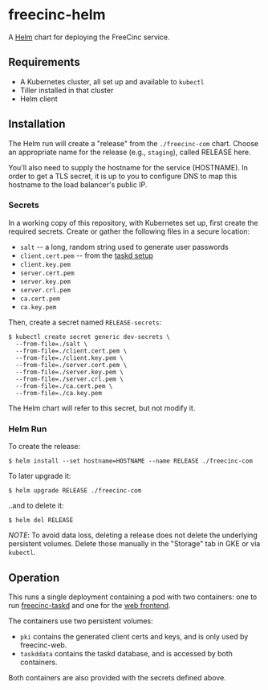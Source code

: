 # freecinc-helm

A [Helm](https://helm.sh/) chart for deploying the FreeCinc service.

## Requirements

* A Kubernetes cluster, all set up and available to `kubectl`
* Tiller installed in that cluster
* Helm client

## Installation

The Helm run will create a "release" from the `./freecinc-com` chart.
Choose an appropriate name for the release (e.g., `staging`), called RELEASE here.

You'll also need to supply the hostname for the service (HOSTNAME).
In order to get a TLS secret, it is up to you to configure DNS to map this hostname to the load balancer's public IP.

### Secrets

In a working copy of this repository, with Kubernetes set up, first create the required secrets.
Create or gather the following files in a secure location:

* `salt` -- a long, random string used to generate user passwords
* `client.cert.pem` -- from the [taskd setup](https://taskwarrior.org/docs/taskserver/configure.html)
* `client.key.pem`
* `server.cert.pem`
* `server.key.pem`
* `server.crl.pem`
* `ca.cert.pem`
* `ca.key.pem`

Then, create a secret named `RELEASE-secrets`:

```shell
$ kubectl create secret generic dev-secrets \
  --from-file=./salt \
  --from-file=./client.cert.pem \
  --from-file=./client.key.pem \
  --from-file=./server.cert.pem \
  --from-file=./server.key.pem \
  --from-file=./server.crl.pem \
  --from-file=./ca.cert.pem \
  --from-file=./ca.key.pem
```

The Helm chart will refer to this secret, but not modify it.

### Helm Run

To create the release:

```shell
$ helm install --set hostname=HOSTNAME --name RELEASE ./freecinc-com
```

To later upgrade it:

```shell
$ helm upgrade RELEASE ./freecinc-com
```

..and to delete it:

```shell
$ helm del RELEASE
```

*NOTE*: To avoid data loss, deleting a release does not delete the underlying persistent volumes.
Delete those manually in the "Storage" tab in GKE or via `kubectl`.

## Operation

This runs a single deployment containing a pod with two containers: one to run [freecinc-taskd](https://github.com/freecinc/freecinc-taskd) and one for the [web frontend](https://github.com/freecinc/freecinc-web).

The containers use two persistent volumes:
 * `pki` contains the generated client certs and keys, and is only used by freecinc-web.
 * `taskddata` contains the taskd database, and is accessed by both containers.

Both containers are also provided with the secrets defined above.

